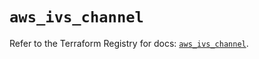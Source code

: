 # `aws_ivs_channel`

Refer to the Terraform Registry for docs: [`aws_ivs_channel`](https://registry.terraform.io/providers/hashicorp/aws/6.9.0/docs/resources/ivs_channel).

